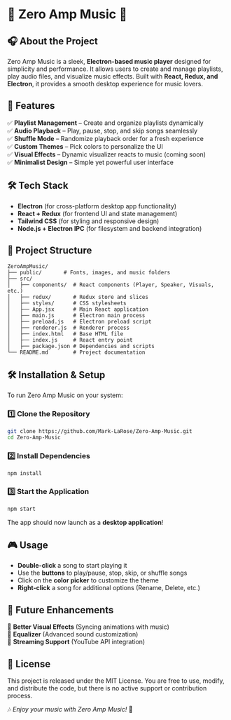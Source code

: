 # 🎵 Zero Amp Music 🎵

## 🎧 About the Project
Zero Amp Music is a sleek, **Electron-based music player** designed for simplicity and performance. It allows users to create and manage playlists, play audio files, and visualize music effects. Built with **React, Redux, and Electron**, it provides a smooth desktop experience for music lovers.

## 🚀 Features
✅ **Playlist Management** – Create and organize playlists dynamically  
✅ **Audio Playback** – Play, pause, stop, and skip songs seamlessly  
✅ **Shuffle Mode** – Randomize playback order for a fresh experience  
✅ **Custom Themes** – Pick colors to personalize the UI  
✅ **Visual Effects** – Dynamic visualizer reacts to music (coming soon)  
✅ **Minimalist Design** – Simple yet powerful user interface  

## 🛠️ Tech Stack
- **Electron** (for cross-platform desktop app functionality)
- **React + Redux** (for frontend UI and state management)
- **Tailwind CSS** (for styling and responsive design)
- **Node.js + Electron IPC** (for filesystem and backend integration)

## 📂 Project Structure
```
ZeroAmpMusic/
├── public/       # Fonts, images, and music folders
├── src/
│   ├── components/  # React components (Player, Speaker, Visuals, etc.)
│   ├── redux/       # Redux store and slices
│   ├── styles/      # CSS stylesheets
│   ├── App.jsx      # Main React application
│   ├── main.js      # Electron main process
│   ├── preload.js   # Electron preload script
│   ├── renderer.js  # Renderer process
│   ├── index.html   # Base HTML file
│   ├── index.js     # React entry point
│   ├── package.json # Dependencies and scripts
└── README.md        # Project documentation
```

## 🛠️ Installation & Setup
To run Zero Amp Music on your system:

### **1️⃣ Clone the Repository**
```sh
git clone https://github.com/Mark-LaRose/Zero-Amp-Music.git
cd Zero-Amp-Music
```

### **2️⃣ Install Dependencies**
```sh
npm install
```

### **3️⃣ Start the Application**
```sh
npm start
```

The app should now launch as a **desktop application**!

## 🎮 Usage
- **Double-click** a song to start playing it
- Use the **buttons** to play/pause, stop, skip, or shuffle songs
- Click on the **color picker** to customize the theme
- **Right-click** a song for additional options (Rename, Delete, etc.)

## 🚀 Future Enhancements
🔹 **Better Visual Effects** (Syncing animations with music)  
🔹 **Equalizer** (Advanced sound customization)  
🔹 **Streaming Support** (YouTube API integration)  

## 📜 License
This project is released under the MIT License. You are free to use, modify, and distribute the code, but there is no active support or contribution process.

🎶 _Enjoy your music with Zero Amp Music!_ 🎵